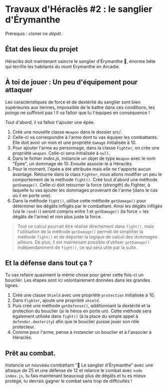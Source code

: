 # Travaux d'Héraclès #2 : le sanglier d'Érymanthe

Prérequis : cloner ce _dépôt_.

## État des lieux du projet

Héraclès doit maintenant vaincre le sanglier d'Érymanthe 🐗, énorme bête qui terrifie les habitants du mont Erymanthe en Arcadie.

## À toi de jouer : Un peu d'équipement pour attaquer

Les caractéristiques de force et de dextérité du sanglier sont bien supérieures aux tiennes, impossible de le battre dans ces conditions, tes poings ne suffiront pas ! Il va falloir que tu t'équipes en conséquence !

Tout d'abord, il va falloir t'ajouter une épée.

1. Créé une nouvelle classe `Weapon` dans le dossier *src/*.
2. Celle-ci va correspondre à l'arme dont tu vas équiper les combattants. Elle doit avoir un nom et une propriété `damage` initialisée à 10.
3. Pour ajouter l'arme au personnage, dans la classe `Fighter`, on crée une propriété `weapon`. Celle-ci sera initialisée à `null`.
4. Dans le fichier *index.js*, instancie un objet de type `Weapon` avec le nom "Épée", un dommage de 10. Ensuite associe-le à Héraclès.
5. Pour le moment, l'épée a été attribuée mais elle ne t'apporte aucun avantage. Retourne dans la class `Fighter`, nous allons modifier un peu le comportement de la méthode `fight()`.
Créé tout d'abord une méthode `getDamage()`. Celle-ci doit retourner la force (*strength*) du Fighter, à laquelle tu vas ajouter les dommages provenant de l'arme (dans le cas où il en porte une).
6. Dans la méthode `fight()`, utilise cette méthode `getDamage()` pour déterminer les dégâts infligés par le combattant. Ainsi les dégâts infligés (via le `rand()`) seront compris entre 1 et `getDamage()` (la force + les dégâts de l'arme) et non plus juste la force.

> Tout ce calcul pourrait être réalisé directement dans `fight()`, mais l'utilisation de la méthode `getDamage()` permet de simplifier la méthode `fight()` et de déporter la logique de calcul des dommages ailleurs. De plus, il est maintenant possible d'utiliser `getDamage()` indépendamment de `fight()`, ce qui sera utile par la suite.


## Et la défense dans tout ça ?

Tu vas refaire quasiment la même chose pour gérer cette fois-ci un bouclier. Les étapes sont ici volontairement données dans les grandes lignes.

1. Créé une classe `Shield` avec une propriété `protection` initialisée à 10.
2. Dans `Fighter`, ajoute une propriété `shield`.
3. Puis créé une méthode `getDefense()`, additionnant la dextérité et la protection du bouclier (si le héros en porte un). Cette méthode sera également utilisée dans `fight()` (à la place du simple appel à `defender.dexterity`) afin que le bouclier puisse jouer son rôle protecteur.
4. Comme pour l'arme, pense à instancier un bouclier et à l'associer à Héraclès.


## Prêt au combat.

Instancie un nouveau combattant "🐗 Le sanglier d'Érymanthe" avec une attaque de 25 et une défense de 12 et relance le combat avec `node index.js`, tu fais maintenant beaucoup plus de dégâts et tu es mieux protégé, tu devrais gagner le combat sans trop de difficultés !
